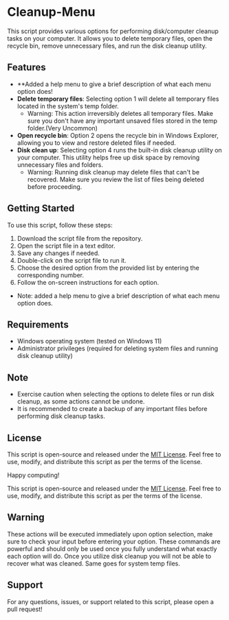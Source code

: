 # Cleanup-Menu

This script provides various options for performing disk/computer cleanup tasks on your computer. It allows you to delete temporary files, open the recycle bin, remove unnecessary files, and run the disk cleanup utility.

## Features
- **Added a help menu to give a brief description of what each menu option does!
- **Delete temporary files**: Selecting option 1 will delete all temporary files located in the system's temp folder.
  * Warning: This action irreversibly deletes all temporary files. Make sure you don't have any important unsaved files stored in the temp folder.(Very Uncommon)
- **Open recycle bin**: Option 2 opens the recycle bin in Windows Explorer, allowing you to view and restore deleted files if needed.
- **Disk clean up**: Selecting option 4 runs the built-in disk cleanup utility on your computer. This utility helps free up disk space by removing unnecessary files and folders.
  * Warning: Running disk cleanup may delete files that can't be recovered. Make sure you review the list of files being deleted before proceeding.
 

## Getting Started

To use this script, follow these steps:

1. Download the script file from the repository.
2. Open the script file in a text editor.
3. Save any changes if needed.
4. Double-click on the script file to run it.
5. Choose the desired option from the provided list by entering the corresponding number.
6. Follow the on-screen instructions for each option.
* Note: added a help menu to give a brief description of what each menu option does.
## Requirements

- Windows operating system (tested on Windows 11)
- Administrator privileges (required for deleting system files and running disk cleanup utility)

## Note

- Exercise caution when selecting the options to delete files or run disk cleanup, as some actions cannot be undone.
- It is recommended to create a backup of any important files before performing disk cleanup tasks.

  
## License

This script is open-source and released under the [MIT License](https://opensource.org/licenses/MIT). Feel free to use, modify, and distribute this script as per the terms of the license.


Happy computing!

This script is open-source and released under the [MIT License](https://opensource.org/licenses/MIT). Feel free to use, modify, and distribute this script as per the terms of the license.

## Warning

These actions will be executed immediately upon option selection, make sure to check your input before entering your option. These commands are powerful and should only be used once you fully understand
what exactly each option will do. Once you utilize disk cleanup you will not be able to recover what was cleaned. Same goes for system temp files.


## Support

For any questions, issues, or support related to this script, please open a pull request!
